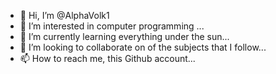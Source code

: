 - 👋 Hi, I’m @AlphaVolk1
- 👀 I’m interested in computer programming ...
- 🌱 I’m currently learning everything under the sun...
- 💞️ I’m looking to collaborate on of the subjects that I follow...
- 📫 How to reach me, this Github account...

<!---
AlphaVolk1/AlphaVolk1 is a ✨ special ✨ repository because its `README.md` (this file) appears on your GitHub profile.
You can click the Preview link to take a look at your changes.
--->
